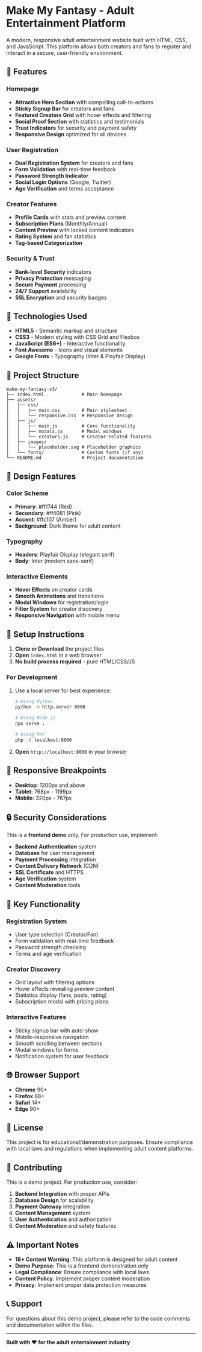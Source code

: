 # Make My Fantasy - Adult Entertainment Platform

A modern, responsive adult entertainment website built with HTML, CSS, and JavaScript. This platform allows both creators and fans to register and interact in a secure, user-friendly environment.

## 🌟 Features

### Homepage
- **Attractive Hero Section** with compelling call-to-actions
- **Sticky Signup Bar** for creators and fans
- **Featured Creators Grid** with hover effects and filtering
- **Social Proof Section** with statistics and testimonials
- **Trust Indicators** for security and payment safety
- **Responsive Design** optimized for all devices

### User Registration
- **Dual Registration System** for creators and fans
- **Form Validation** with real-time feedback
- **Password Strength Indicator**
- **Social Login Options** (Google, Twitter)
- **Age Verification** and terms acceptance

### Creator Features
- **Profile Cards** with stats and preview content
- **Subscription Plans** (Monthly/Annual)
- **Content Preview** with locked content indicators
- **Rating System** and fan statistics
- **Tag-based Categorization**

### Security & Trust
- **Bank-level Security** indicators
- **Privacy Protection** messaging
- **Secure Payment** processing
- **24/7 Support** availability
- **SSL Encryption** and security badges

## 🚀 Technologies Used

- **HTML5** - Semantic markup and structure
- **CSS3** - Modern styling with CSS Grid and Flexbox
- **JavaScript (ES6+)** - Interactive functionality
- **Font Awesome** - Icons and visual elements
- **Google Fonts** - Typography (Inter & Playfair Display)

## 📁 Project Structure

```
make-my-fantasy-v3/
├── index.html              # Main homepage
├── assets/
│   ├── css/
│   │   ├── main.css        # Main stylesheet
│   │   └── responsive.css  # Responsive design
│   ├── js/
│   │   ├── main.js         # Core functionality
│   │   ├── modals.js       # Modal windows
│   │   └── creators.js     # Creator-related features
│   ├── images/
│   │   └── placeholder.svg # Placeholder graphics
│   └── fonts/              # Custom fonts (if any)
└── README.md               # Project documentation
```

## 🎨 Design Features

### Color Scheme
- **Primary**: #ff1744 (Red)
- **Secondary**: #ff4081 (Pink)
- **Accent**: #ffc107 (Amber)
- **Background**: Dark theme for adult content

### Typography
- **Headers**: Playfair Display (elegant serif)
- **Body**: Inter (modern sans-serif)

### Interactive Elements
- **Hover Effects** on creator cards
- **Smooth Animations** and transitions
- **Modal Windows** for registration/login
- **Filter System** for creator discovery
- **Responsive Navigation** with mobile menu

## 🔧 Setup Instructions

1. **Clone or Download** the project files
2. **Open** `index.html` in a web browser
3. **No build process required** - pure HTML/CSS/JS

### For Development
1. Use a local server for best experience:
   ```bash
   # Using Python
   python -m http.server 8000
   
   # Using Node.js
   npx serve .
   
   # Using PHP
   php -S localhost:8000
   ```

2. **Open** `http://localhost:8000` in your browser

## 📱 Responsive Breakpoints

- **Desktop**: 1200px and above
- **Tablet**: 768px - 1199px
- **Mobile**: 320px - 767px

## 🔒 Security Considerations

This is a **frontend demo** only. For production use, implement:

- **Backend Authentication** system
- **Database** for user management
- **Payment Processing** integration
- **Content Delivery Network** (CDN)
- **SSL Certificate** and HTTPS
- **Age Verification** system
- **Content Moderation** tools

## 🎯 Key Functionality

### Registration System
- User type selection (Creator/Fan)
- Form validation with real-time feedback
- Password strength checking
- Terms and age verification

### Creator Discovery
- Grid layout with filtering options
- Hover effects revealing preview content
- Statistics display (fans, posts, rating)
- Subscription modal with pricing plans

### Interactive Features
- Sticky signup bar with auto-show
- Mobile-responsive navigation
- Smooth scrolling between sections
- Modal windows for forms
- Notification system for user feedback

## 🌐 Browser Support

- **Chrome** 90+
- **Firefox** 88+
- **Safari** 14+
- **Edge** 90+

## 📄 License

This project is for educational/demonstration purposes. Ensure compliance with local laws and regulations when implementing adult content platforms.

## 🤝 Contributing

This is a demo project. For production use, consider:

1. **Backend Integration** with proper APIs
2. **Database Design** for scalability
3. **Payment Gateway** integration
4. **Content Management** system
5. **User Authentication** and authorization
6. **Content Moderation** and safety features

## ⚠️ Important Notes

- **18+ Content Warning**: This platform is designed for adult content
- **Demo Purpose**: This is a frontend demonstration only
- **Legal Compliance**: Ensure compliance with local laws
- **Content Policy**: Implement proper content moderation
- **Privacy**: Implement proper data protection measures

## 📞 Support

For questions about this demo project, please refer to the code comments and documentation within the files.

---

**Built with ❤️ for the adult entertainment industry**

